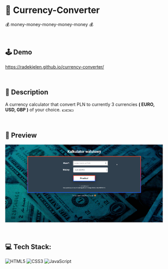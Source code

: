 # 💱 Currency-Converter 
 💰 money-money-money-money-money 💰

<br>

## 🕹️  Demo
https://radekjelen.github.io/currency-converter/

<br>

## 📝 Description

A currency calculator that convert PLN to currently 3 currencies **( EURO, USD, GBP )** of your choice. 💶💵💷

<br>

## 👀 Preview

![preview](img/previewConv.gif)

<br>

## 💻 Tech Stack:
![HTML5](https://img.shields.io/badge/html5-%23E34F26.svg?style=for-the-badge&logo=html5&logoColor=white)
![CSS3](https://img.shields.io/badge/css3-%231572B6.svg?style=for-the-badge&logo=css3&logoColor=white) 
![JavaScript](https://img.shields.io/badge/javascript-%23323330.svg?style=for-the-badge&logo=javascript&logoColor=%23F7DF1E) 

